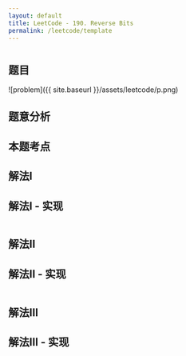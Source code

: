 ```yaml
---
layout: default
title: LeetCode - 190. Reverse Bits
permalink: /leetcode/template
---
```

# []()

## 题目
![problem]({{ site.baseurl }}/assets/leetcode/p.png)


## 题意分析

## 本题考点

## 解法I

## 解法I - 实现
```java
```

## 解法II

## 解法II - 实现
```java
```

## 解法III

## 解法III - 实现
```java
```
